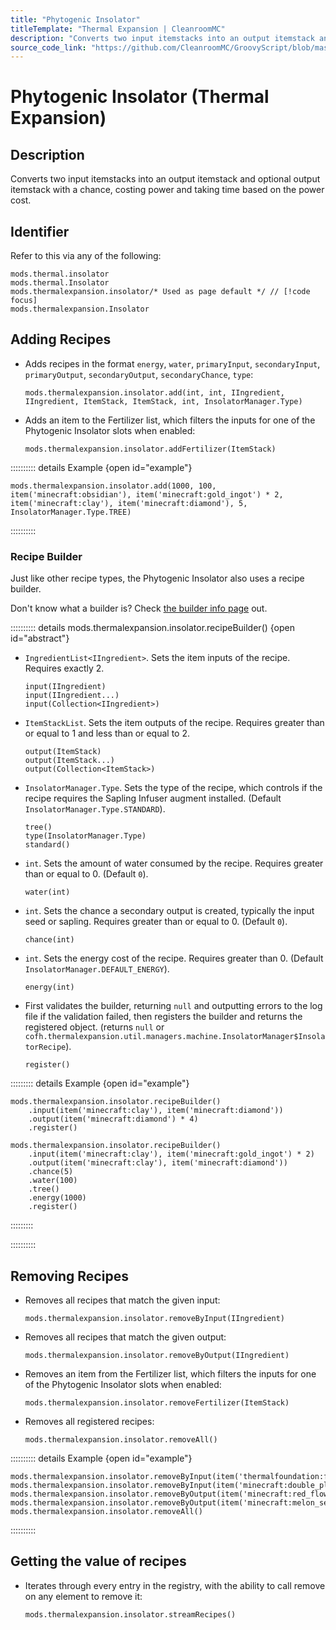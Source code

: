 ```yaml
---
title: "Phytogenic Insolator"
titleTemplate: "Thermal Expansion | CleanroomMC"
description: "Converts two input itemstacks into an output itemstack and optional output itemstack with a chance, costing power and taking time based on the power cost."
source_code_link: "https://github.com/CleanroomMC/GroovyScript/blob/master/src/main/java/com/cleanroommc/groovyscript/compat/mods/thermalexpansion/machine/Insolator.java"
---
```


# Phytogenic Insolator (Thermal Expansion)

## Description

Converts two input itemstacks into an output itemstack and optional output itemstack with a chance, costing power and taking time based on the power cost.

## Identifier

Refer to this via any of the following:

```groovy:no-line-numbers {3}
mods.thermal.insolator
mods.thermal.Insolator
mods.thermalexpansion.insolator/* Used as page default */ // [!code focus]
mods.thermalexpansion.Insolator
```


## Adding Recipes

- Adds recipes in the format `energy`, `water`, `primaryInput`, `secondaryInput`, `primaryOutput`, `secondaryOutput`, `secondaryChance`, `type`:

    ```groovy:no-line-numbers
    mods.thermalexpansion.insolator.add(int, int, IIngredient, IIngredient, ItemStack, ItemStack, int, InsolatorManager.Type)
    ```

- Adds an item to the Fertilizer list, which filters the inputs for one of the Phytogenic Insolator slots when enabled:

    ```groovy:no-line-numbers
    mods.thermalexpansion.insolator.addFertilizer(ItemStack)
    ```

:::::::::: details Example {open id="example"}
```groovy:no-line-numbers
mods.thermalexpansion.insolator.add(1000, 100, item('minecraft:obsidian'), item('minecraft:gold_ingot') * 2, item('minecraft:clay'), item('minecraft:diamond'), 5, InsolatorManager.Type.TREE)
```

::::::::::

### Recipe Builder

Just like other recipe types, the Phytogenic Insolator also uses a recipe builder.

Don't know what a builder is? Check [the builder info page](../../getting_started/builder.md) out.

:::::::::: details mods.thermalexpansion.insolator.recipeBuilder() {open id="abstract"}
- `IngredientList<IIngredient>`. Sets the item inputs of the recipe. Requires exactly 2.

    ```groovy:no-line-numbers
    input(IIngredient)
    input(IIngredient...)
    input(Collection<IIngredient>)
    ```

- `ItemStackList`. Sets the item outputs of the recipe. Requires greater than or equal to 1 and less than or equal to 2.

    ```groovy:no-line-numbers
    output(ItemStack)
    output(ItemStack...)
    output(Collection<ItemStack>)
    ```

- `InsolatorManager.Type`. Sets the type of the recipe, which controls if the recipe requires the Sapling Infuser augment installed. (Default `InsolatorManager.Type.STANDARD`).

    ```groovy:no-line-numbers
    tree()
    type(InsolatorManager.Type)
    standard()
    ```

- `int`. Sets the amount of water consumed by the recipe. Requires greater than or equal to 0. (Default `0`).

    ```groovy:no-line-numbers
    water(int)
    ```

- `int`. Sets the chance a secondary output is created, typically the input seed or sapling. Requires greater than or equal to 0. (Default `0`).

    ```groovy:no-line-numbers
    chance(int)
    ```

- `int`. Sets the energy cost of the recipe. Requires greater than 0. (Default `InsolatorManager.DEFAULT_ENERGY`).

    ```groovy:no-line-numbers
    energy(int)
    ```

- First validates the builder, returning `null` and outputting errors to the log file if the validation failed, then registers the builder and returns the registered object. (returns `null` or `cofh.thermalexpansion.util.managers.machine.InsolatorManager$InsolatorRecipe`).

    ```groovy:no-line-numbers
    register()
    ```

::::::::: details Example {open id="example"}
```groovy:no-line-numbers
mods.thermalexpansion.insolator.recipeBuilder()
    .input(item('minecraft:clay'), item('minecraft:diamond'))
    .output(item('minecraft:diamond') * 4)
    .register()

mods.thermalexpansion.insolator.recipeBuilder()
    .input(item('minecraft:clay'), item('minecraft:gold_ingot') * 2)
    .output(item('minecraft:clay'), item('minecraft:diamond'))
    .chance(5)
    .water(100)
    .tree()
    .energy(1000)
    .register()
```

:::::::::

::::::::::

## Removing Recipes

- Removes all recipes that match the given input:

    ```groovy:no-line-numbers
    mods.thermalexpansion.insolator.removeByInput(IIngredient)
    ```

- Removes all recipes that match the given output:

    ```groovy:no-line-numbers
    mods.thermalexpansion.insolator.removeByOutput(IIngredient)
    ```

- Removes an item from the Fertilizer list, which filters the inputs for one of the Phytogenic Insolator slots when enabled:

    ```groovy:no-line-numbers
    mods.thermalexpansion.insolator.removeFertilizer(ItemStack)
    ```

- Removes all registered recipes:

    ```groovy:no-line-numbers
    mods.thermalexpansion.insolator.removeAll()
    ```

:::::::::: details Example {open id="example"}
```groovy:no-line-numbers
mods.thermalexpansion.insolator.removeByInput(item('thermalfoundation:fertilizer'))
mods.thermalexpansion.insolator.removeByInput(item('minecraft:double_plant:4'))
mods.thermalexpansion.insolator.removeByOutput(item('minecraft:red_flower:6'))
mods.thermalexpansion.insolator.removeByOutput(item('minecraft:melon_seeds'))
mods.thermalexpansion.insolator.removeAll()
```

::::::::::

## Getting the value of recipes

- Iterates through every entry in the registry, with the ability to call remove on any element to remove it:

    ```groovy:no-line-numbers
    mods.thermalexpansion.insolator.streamRecipes()
    ```
